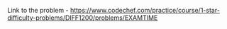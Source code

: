 Link to the problem - https://www.codechef.com/practice/course/1-star-difficulty-problems/DIFF1200/problems/EXAMTIME
